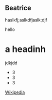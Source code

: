 ## Beatrice

haslkfj;aslkdfjaslk;djf

hello


# a headinh

jdkjdd

- 3
- 3
- 3

[Wikipedia](http://wikipedia.org)
